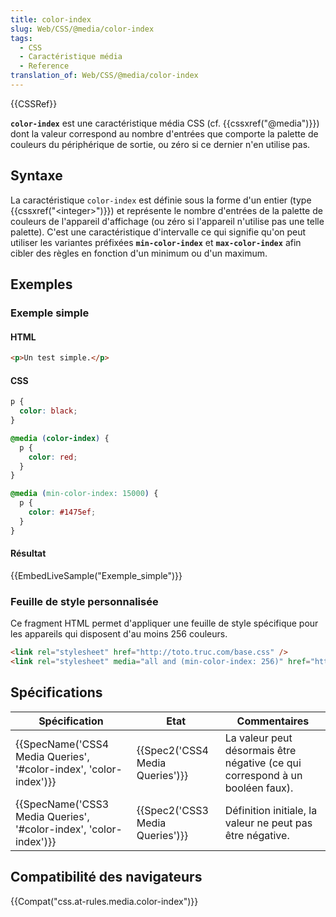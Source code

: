 ```yaml
---
title: color-index
slug: Web/CSS/@media/color-index
tags:
  - CSS
  - Caractéristique média
  - Reference
translation_of: Web/CSS/@media/color-index
---
```

{{CSSRef}}

**`color-index`** est une caractéristique média CSS (cf. {{cssxref("@media")}}) dont la valeur correspond au nombre d'entrées que comporte la palette de couleurs du périphérique de sortie, ou zéro si ce dernier n'en utilise pas.

## Syntaxe

La caractéristique `color-index` est définie sous la forme d'un entier (type {{cssxref("&lt;integer&gt;")}}) et représente le nombre d'entrées de la palette de couleurs de l'appareil d'affichage (ou zéro si l'appareil n'utilise pas une telle palette). C'est une caractéristique d'intervalle ce qui signifie qu'on peut utiliser les variantes préfixées **`min-color-index`** et **`max-color-index`** afin cibler des règles en fonction d'un minimum ou d'un maximum.

## Exemples

### Exemple simple

#### HTML

```html
<p>Un test simple.</p>
```

#### CSS

```css
p {
  color: black;
}

@media (color-index) {
  p {
    color: red;
  }
}

@media (min-color-index: 15000) {
  p {
    color: #1475ef;
  }
}
```

#### Résultat

{{EmbedLiveSample("Exemple_simple")}}

### Feuille de style personnalisée

Ce fragment HTML permet d'appliquer une feuille de style spécifique pour les appareils qui disposent d'au moins 256 couleurs.

```html
<link rel="stylesheet" href="http://toto.truc.com/base.css" />
<link rel="stylesheet" media="all and (min-color-index: 256)" href="http://toto.truc.com/feuille_style_couleurs.css" />
```

## Spécifications

| Spécification                                                                            | Etat                                     | Commentaires                                                                  |
| ---------------------------------------------------------------------------------------- | ---------------------------------------- | ----------------------------------------------------------------------------- |
| {{SpecName('CSS4 Media Queries', '#color-index', 'color-index')}} | {{Spec2('CSS4 Media Queries')}} | La valeur peut désormais être négative (ce qui correspond à un booléen faux). |
| {{SpecName('CSS3 Media Queries', '#color-index', 'color-index')}} | {{Spec2('CSS3 Media Queries')}} | Définition initiale, la valeur ne peut pas être négative.                     |

## Compatibilité des navigateurs

{{Compat("css.at-rules.media.color-index")}}
